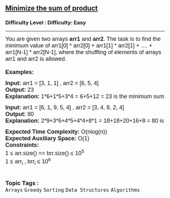 <h2><a href="https://www.geeksforgeeks.org/problems/minimize-the-sum-of-product1525/1?page=22&sortBy=submissions">Minimize the sum of product</a></h2><h3>Difficulty Level : Difficulty: Easy</h3><hr><div class="problems_problem_content__Xm_eO"><p><span style="font-family: arial,helvetica,sans-serif;"><span style="font-size: 18px;">You are given two arrays<strong> arr1</strong>&nbsp;and <strong>arr2</strong>. The task is to find the minimum value of arr1[0] * arr2[0] + arr1[1] * arr2[1] + .... + arr1[N-1] * arr2[N-1], where the shuffling of elements of arrays arr1 and arr2&nbsp;is allowed.<br><br><strong>Examples:</strong></span></span></p>
<pre><span style="font-family: arial,helvetica,sans-serif;"><span style="font-size: 18px;"><strong>Input: </strong>arr1 = [3, 1, 1] , arr2 = [6, 5, 4]
<strong>Output: </strong>23 </span>
<span style="font-size: 18px;"><strong><span style="font-size: 18px;">Explanation:</span> </strong></span><span style="font-size: 18px;">1*6+1*5+3*4 = 6+5+12 = 23 is the minimum sum.</span></span></pre>
<pre><span style="font-family: arial,helvetica,sans-serif;"><span style="font-size: 18px;"><strong>Input: </strong>arr1 = [6, 1, 9, 5, 4] , arr2 = [3, 4, 8, 2, 4]
<strong>Output: </strong>80
<strong>Explanation: </strong></span><span style="font-size: 18px;">2*9+3*6+4*5+4*4+8*1 = 18+18+20+16+8 = 80 is the minimum sum.</span></span></pre>
<p><span style="font-family: arial,helvetica,sans-serif;"><span style="font-size: 18px;"><strong>Expected Time Complexity:</strong> O(nlog(n))<br><strong>Expected Auxiliary Space:</strong> O(1)<br></span></span><span style="font-family: arial,helvetica,sans-serif;"><span style="font-size: 18px;"><strong>Constraints:</strong><br>1 ≤ arr.size() == brr.size() ≤ 10<sup>5</sup><br>1 ≤ arr<sub>i</sub> , brr<sub>i</sub> ≤ 10<sup>6</sup></span></span></p></div><br><p><span style=font-size:18px><strong>Topic Tags : </strong><br><code>Arrays</code>&nbsp;<code>Greedy</code>&nbsp;<code>Sorting</code>&nbsp;<code>Data Structures</code>&nbsp;<code>Algorithms</code>&nbsp;